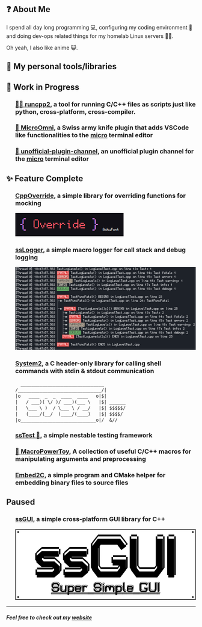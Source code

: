## ❓️ About Me

I spend all day long programming 💻, configuring my coding environment 🔧 and doing dev-ops related things for my homelab Linux servers 👨‍🔬.

Oh yeah, I also like anime 😺.

## 🔧 My personal tools/libraries

## 🚧 Work in Progress
<ul>
  
### [🏃‍♂️ runcpp2](https://github.com/Neko-Box-Coder/runcpp2), a tool for running C/C++ files as scripts just like python, cross-platform, cross-compiler.

### [🧰 MicroOmni](https://github.com/Neko-Box-Coder/MicroOmni), a Swiss army knife plugin that adds VSCode like functionalities to the [micro](https://github.com/zyedidia/micro) terminal editor

### [📡 unofficial-plugin-channel](https://github.com/Neko-Box-Coder/unofficial-plugin-channel), an unofficial plugin channel for the [micro](https://github.com/zyedidia/micro) terminal editor

</ul>

## ✨ Feature Complete

<ul>

### [CppOverride](https://github.com/Neko-Box-Coder/CppOverride), a simple library for overriding functions for mocking
![](https://github.com/Neko-Box-Coder/CppOverride/raw/master/Logo.png)

### [ssLogger](https://github.com/Neko-Box-Coder/ssLogger), a simple macro logger for call stack and debug logging
![](https://github.com/Neko-Box-Coder/ssLogger/raw/main/Resources/logLevels.png)

### [System2](https://github.com/Neko-Box-Coder/System2), a C header-only library for calling shell commands with stdin & stdout communication

```
  _______________________________
/_______________________________/|
|o   ____  _  _  ____  ____   o|$|
|   / ___)( \/ )/ ___)(___ \   |$| ______
|   \___ \ )  / \___ \ / __/   |$| $$$$$/
|   (____/(__/  (____/(____)   |$| $$$$/
|o____________________________o|/  &//
```

### [ssTest 🧪](https://github.com/Neko-Box-Coder/ssTest), a simple nestable testing framework

### [🎲 MacroPowerToy](https://github.com/Neko-Box-Coder/MacroPowerToys), A collection of useful C/C++ macros for manipulating arguments and preprocessing

### [Embed2C](https://github.com/Neko-Box-Coder/Embed2C), a simple program and CMake helper for embedding binary files to source files

</ul>

## Paused

<ul>

### [ssGUI](https://github.com/Neko-Box-Coder/ssGUI), a simple cross-platform GUI library for C++
![](https://github.com/Neko-Box-Coder/ssGUI/blob/main/DocsGeneration/ND_Config/Images/Logo.png?raw=true)

</ul>

---

##### Feel free to check out my [website](https://nekoboxcoder.dev)

<!---
Neko-Box-Coder/Neko-Box-Coder is a ✨ special ✨ repository because its `README.md` (this file) appears on your GitHub profile.
You can click the Preview link to take a look at your changes.
--->
